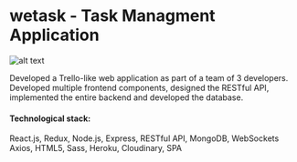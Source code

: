 # wetask - Task Managment Application

![alt text](https://res.cloudinary.com/shaishar9/image/upload/v1591551510/jhqltq0tbfpyh32bzzfq.jpg "wetask main screenshot")

Developed a Trello-like web application as part of a team of 3 developers.<br />
Developed multiple frontend components, designed the RESTful API,<br />
implemented the entire backend and developed the database.

#### Technological stack:
React.js, Redux, Node.js, Express, RESTful API, MongoDB, WebSockets<br />
Axios, HTML5, Sass, Heroku, Cloudinary, SPA
